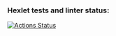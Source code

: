 ### Hexlet tests and linter status:
[![Actions Status](https://github.com/elizablok/backend-project-lvl2/workflows/hexlet-check/badge.svg)](https://github.com/elizablok/backend-project-lvl2/actions)